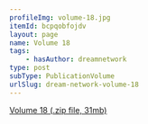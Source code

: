 ```yaml
---
profileImg: volume-18.jpg
itemId: bcpqobfojdv
layout: page
name: Volume 18
tags:
    - hasAuthor: dreamnetwork
type: post
subType: PublicationVolume
urlSlug: dream-network-volume-18
---
```


<a href="../files/Volume_18.zip" download>Volume 18 (.zip file, 31mb)</a>
